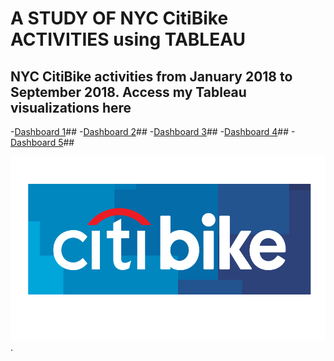 # A STUDY OF NYC CitiBike ACTIVITIES using TABLEAU 

## NYC CitiBike activities from January 2018 to September 2018. Access my Tableau visualizations here
-[Dashboard 1](https://public.tableau.com/profile/shanakay.brandford#!/vizhome/NYCCitiBikeAnalysis_0/Dashboard1)##
-[Dashboard 2](https://public.tableau.com/profile/shanakay.brandford#!/vizhome/NYCCitiBikeAnalysis_0/Dashboard2)##
-[Dashboard 3](https://public.tableau.com/profile/shanakay.brandford#!/vizhome/NYCCitiBikeAnalysis_0/Dashboard3)##
-[Dashboard 4](https://public.tableau.com/profile/shanakay.brandford#!/vizhome/NYCCitiBikeAnalysis_0/Dashboard4)##
-[Dashboard 5](https://public.tableau.com/profile/shanakay.brandford#!/vizhome/NYCCitiBikeAnalysis_0/Dashboard5)##

![citibikes](citibike_nyc.png).